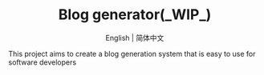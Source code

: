 <h1 align="center">Blog generator(_WIP_)</h1>

<p align="center">English | <a herf="https://github.com/yuusheng/blog-generator/blob/master/README.zh-CN.md">简体中文</a></p>

This project aims to create a blog generation system that is easy to use for software developers

